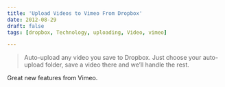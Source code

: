 ```yaml
---
title: 'Upload Videos to Vimeo From Dropbox'
date: 2012-08-29
draft: false
tags: [dropbox, Technology, uploading, Video, vimeo]

---
```


> Auto-upload any video you save to Dropbox. Just choose your auto-upload folder, save a video there and we’ll handle the rest.

Great new features from Vimeo.